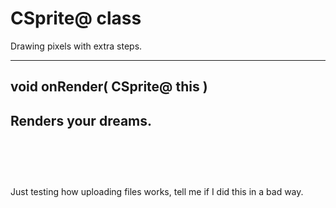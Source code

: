 # CSprite@ class
Drawing pixels with extra steps.

---

## void onRender( CSprite@ this )
Renders your dreams.
<br>
<br>
<br>
<br>
--
Just testing how uploading files works, tell me if I did this in a bad way.
